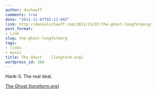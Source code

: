 ```yaml
---
author: dschaaff
comments: true
date: "2011-11-07T02:13:00Z"
link: http://danielschaaff.com/2011/11/07/the-ghost-longformorg/
post_format:
- Link
slug: the-ghost-longformorg
tags:
- links
- music
title: The Ghost    [longform.org]
wordpress_id: 384
---
```


Hank-3. The real deal.

  
[The Ghost    [longform.org]](http://www.gq.com/entertainment/celebrities/200012/elizabeth-gilbert-gq-december-2000-ghost-shelton-hank-williams?printable=true&currentPage=1)
